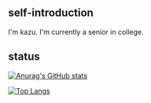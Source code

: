 ## self-introduction
I'm kazu. I'm currently a senior in college.

## status
[![Anurag's GitHub stats](https://github-readme-stats.vercel.app/api?username=kazu51-gh&count_private=true&show_icons=true)](https://github.com/anuraghazra/github-readme-stats)

[![Top Langs](https://github-readme-stats.vercel.app/api/top-langs/?username=kazu51-gh&layout=compact)](https://github.com/anuraghazra/github-readme-stats)
